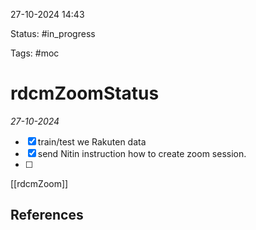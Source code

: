 

27-10-2024 14:43

Status: #in_progress

Tags: #moc

# rdcmZoomStatus

*27-10-2024*
- [x] train/test we Rakuten data
- [x] send Nitin instruction how to create zoom session.
- [ ] 

[[rdcmZoom]]
## References
